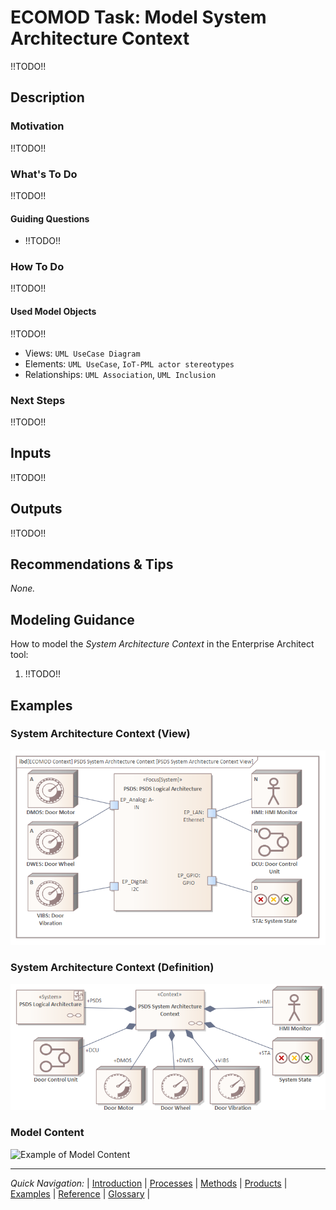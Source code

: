 # ECOMOD Task: Model System Architecture Context

!!TODO!!


## Description

### Motivation

!!TODO!!

### What's To Do

!!TODO!!

#### Guiding Questions

+ !!TODO!!

### How To Do

!!TODO!!

#### Used Model Objects

!!TODO!!
+ Views: `UML UseCase Diagram`
+ Elements: `UML UseCase`, `IoT-PML actor stereotypes`
+ Relationships: `UML Association`, `UML Inclusion`


### Next Steps

!!TODO!!


## Inputs

!!TODO!!


## Outputs

!!TODO!!


## Recommendations & Tips

_None._


## Modeling Guidance

How to model the _System Architecture Context_ in the Enterprise Architect tool:

1. !!TODO!!


## Examples

### System Architecture Context (View)

![Example of System Architecture Context (View)](images/en-ecomod-example-00-systemarchitecturecontext-modelview.png)

### System Architecture Context (Definition)

![Example of System Architecture Context (Definition)](images/en-ecomod-example-00-systemarchitecturecontextdef-modelview.png)

### Model Content

![Example of Model Content](images/en-ecomod-example-00-systemarchitecturecontext-modelstructure.png)


---
_Quick Navigation:_ | [Introduction](index.md) | [Processes](processes.md) | [Methods](methods.md) | [Products](products.md) | [Examples](examples.md) | [Reference](quick-reference.md) | [Glossary](glossary.md) |
